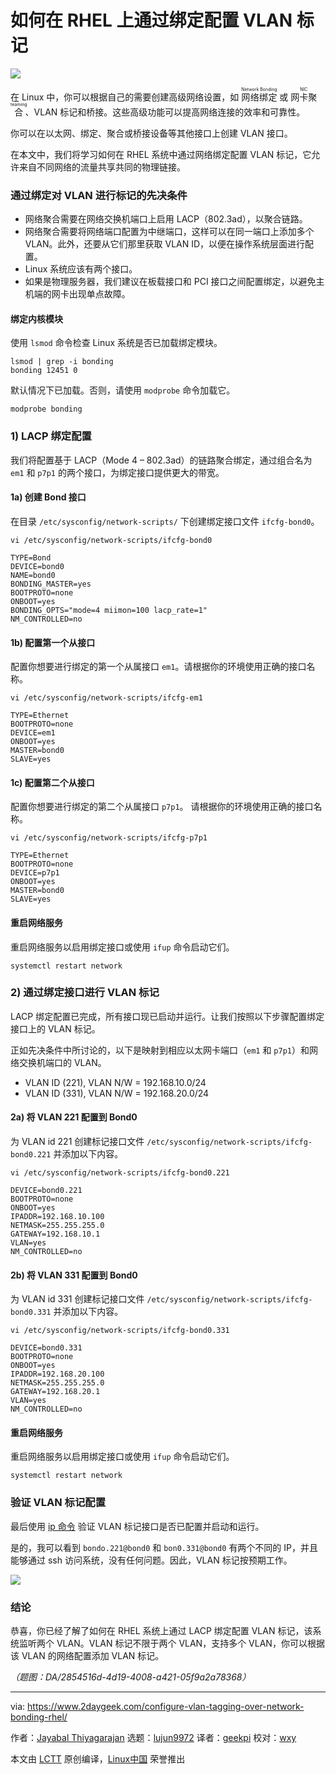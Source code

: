 [#]: subject: "How to Configure VLAN Tagging Over Bonding on RHEL"
[#]: via: "https://www.2daygeek.com/configure-vlan-tagging-over-network-bonding-rhel/"
[#]: author: "Jayabal Thiyagarajan https://www.2daygeek.com/author/jayabal/"
[#]: collector: "lujun9972/lctt-scripts-1693450080"
[#]: translator: "geekpi"
[#]: reviewer: "wxy"
[#]: publisher: "wxy"
[#]: url: "https://linux.cn/article-16596-1.html"

如何在 RHEL 上通过绑定配置 VLAN 标记
======

![][0]

在 Linux 中，你可以根据自己的需要创建高级网络设置，如 <ruby>网络绑定<rt>Network Bonding</rt></ruby> 或 <ruby>网卡聚合<rt>NIC teaming</rt></ruby>、VLAN 标记和桥接。这些高级功能可以提高网络连接的效率和可靠性。

你可以在以太网、绑定、聚合或桥接设备等其他接口上创建 VLAN 接口。

在本文中，我们将学习如何在 RHEL 系统中通过网络绑定配置 VLAN 标记，它允许来自不同网络的流量共享共同的物理链接。

### 通过绑定对 VLAN 进行标记的先决条件

  * 网络聚合需要在网络交换机端口上启用 LACP（802.3ad），以聚合链路。
  * 网络聚合需要将网络端口配置为中继端口，这样可以在同一端口上添加多个 VLAN。此外，还要从它们那里获取 VLAN ID，以便在操作系统层面进行配置。
  * Linux 系统应该有两个接口。
  * 如果是物理服务器，我们建议在板载接口和 PCI 接口之间配置绑定，以避免主机端的网卡出现单点故障。

#### 绑定内核模块

使用 `lsmod` 命令检查 Linux 系统是否已加载绑定模块。

```
lsmod | grep -i bonding
bonding 12451 0
```

默认情况下已加载。否则，请使用 `modprobe` 命令加载它。

```
modprobe bonding
```

### 1) LACP 绑定配置

我们将配置基于 LACP（Mode 4 – 802.3ad）的链路聚合绑定，通过组合名为 `em1` 和 `p7p1` 的两个接口，为绑定接口提供更大的带宽。

#### 1a) 创建 Bond 接口

在目录 `/etc/sysconfig/network-scripts/` 下创建绑定接口文件 `ifcfg-bond0`。

```
vi /etc/sysconfig/network-scripts/ifcfg-bond0

TYPE=Bond
DEVICE=bond0
NAME=bond0
BONDING_MASTER=yes
BOOTPROTO=none
ONBOOT=yes
BONDING_OPTS="mode=4 miimon=100 lacp_rate=1"
NM_CONTROLLED=no
```

#### 1b) 配置第一个从接口

配置你想要进行绑定的第一个从属接口 `em1`。请根据你的环境使用正确的接口名称。

```
vi /etc/sysconfig/network-scripts/ifcfg-em1

TYPE=Ethernet
BOOTPROTO=none
DEVICE=em1
ONBOOT=yes
MASTER=bond0
SLAVE=yes
```

#### 1c) 配置第二个从接口

配置你想要进行绑定的第二个从属接口 `p7p1`。 请根据你的环境使用正确的接口名称。

```
vi /etc/sysconfig/network-scripts/ifcfg-p7p1

TYPE=Ethernet
BOOTPROTO=none
DEVICE=p7p1
ONBOOT=yes
MASTER=bond0
SLAVE=yes
```

#### 重启网络服务

重启网络服务以启用绑定接口或使用 `ifup` 命令启动它们。

```
systemctl restart network
```

### 2) 通过绑定接口进行 VLAN 标记

LACP 绑定配置已完成，所有接口现已启动并运行。让我们按照以下步骤配置绑定接口上的 VLAN 标记。

正如先决条件中所讨论的，以下是映射到相应以太网卡端口（`em1` 和 `p7p1`）和网络交换机端口的 VLAN。

   * VLAN ID (221), VLAN N/W = 192.168.10.0/24
   * VLAN ID (331), VLAN N/W = 192.168.20.0/24

#### 2a) 将 VLAN 221 配置到 Bond0

为 VLAN id 221 创建标记接口文件 `/etc/sysconfig/network-scripts/ifcfg-bond0.221` 并添加以下内容。

```
vi /etc/sysconfig/network-scripts/ifcfg-bond0.221

DEVICE=bond0.221
BOOTPROTO=none
ONBOOT=yes
IPADDR=192.168.10.100
NETMASK=255.255.255.0
GATEWAY=192.168.10.1
VLAN=yes
NM_CONTROLLED=no
```

#### 2b) 将 VLAN 331 配置到 Bond0

为 VLAN id 331 创建标记接口文件 `/etc/sysconfig/network-scripts/ifcfg-bond0.331` 并添加以下内容。

```
vi /etc/sysconfig/network-scripts/ifcfg-bond0.331

DEVICE=bond0.331
BOOTPROTO=none
ONBOOT=yes
IPADDR=192.168.20.100
NETMASK=255.255.255.0
GATEWAY=192.168.20.1
VLAN=yes
NM_CONTROLLED=no
```

#### 重启网络服务

重启网络服务以启用绑定接口或使用 `ifup` 命令启动它们。

```
systemctl restart network
```

### 验证 VLAN 标记配置

最后使用 [ip 命令][1] 验证 VLAN 标记接口是否已配置并启动和运行。

是的，我可以看到 `bondo.221@bond0` 和 `bon0.331@bond0` 有两个不同的 IP，并且能够通过 ssh 访问系统，没有任何问题。因此，VLAN 标记按预期工作。

![][2]

### 结论

恭喜，你已经了解了如何在 RHEL 系统上通过 LACP 绑定配置 VLAN 标记，该系统监听两个 VLAN。VLAN 标记不限于两个 VLAN，支持多个 VLAN，你可以根据该 VLAN 的网络配置添加 VLAN 标记。

*（题图：DA/2854516d-4d19-4008-a421-05f9a2a78368）*

--------------------------------------------------------------------------------

via: https://www.2daygeek.com/configure-vlan-tagging-over-network-bonding-rhel/

作者：[Jayabal Thiyagarajan][a]
选题：[lujun9972][b]
译者：[geekpi](https://github.com/geekpi)
校对：[wxy](https://github.com/wxy)

本文由 [LCTT](https://github.com/LCTT/TranslateProject) 原创编译，[Linux中国](https://linux.cn/) 荣誉推出

[a]: https://www.2daygeek.com/author/jayabal/
[b]: https://github.com/lujun9972
[1]: https://www.2daygeek.com/linux-ip-command-configure-network-interface/
[2]: https://www.2daygeek.com/wp-content/uploads/2023/09/configure-vlan-tagging-over-bonding-rhel-1024x395.jpg
[0]: https://img.linux.net.cn/data/attachment/album/202401/30/154618igt5zj2dwgfax2th.jpg